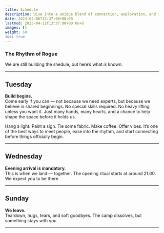 ```yaml
---
title: Schedule
description: Dive into a unique blend of connection, exploration, and rope artistry at Rogue Rope Camp edition. Our program is meticulously designed to foster intimacy, learning, and shared experiences, ensuring a memorable and enriching journey for all participants.
date: 2024-04-06T13:37:00+00:00
lastmod: 2025-04-11T13:37:00+00:00+0
images: []
weight: 60
toc: true
---
```


### The Rhythm of Rogue

We are still building the shedule, but here’s what *is* known:

---

## Tuesday  
**Build begins.**  
Come early if you can — not because we need experts, but because we believe in shared beginnings. No special skills required. No heavy lifting unless you want it. Just many hands, many hearts, and a chance to help shape the space before it holds us.

Hang a light. Paint a sign. Tie some fabric. Make coffee. Offer vibes.
It’s one of the best ways to meet people, ease into the rhythm, and start connecting before things officially begin.

---

## Wednesday  
**Evening arrival is mandatory.**  
This is when we land — together. The opening ritual starts at around 21.00. We expect you to be there.

---

## Sunday  
**We leave.**  
Teardown, hugs, tears, and soft goodbyes. The camp dissolves, but something stays with you.

---


